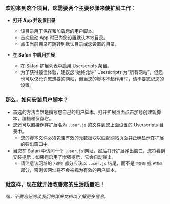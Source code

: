 ### 欢迎来到这个项目，您需要两个主要步骤来使扩展工作：

- **打开 App 并设置目录**

  - 该目录用于保存和加载您的用户脚本。
  - 首次启动 App 时已为您设置默认本地目录。
  - 点击当前目录可跳转到默认目录或您设置的目录。

- **在 Safari 中启用扩展**

  - 在 Safari 扩展列表中启用 Userscripts 条目。
  - 为了获得最佳体验，建议您“始终允许” Userscripts 为“所有网站”，但您也可以仅允许您想要的网站，但当您的脚本不起作用时，请不要忘记您的设置。

### 那么，如何安装用户脚本？

- 首选的方法当然是撰写您自己的用户脚本，打开扩展页面点击加号创建新脚本，编辑和保存它。
- 您还可以直接保存扩展名为 `.user.js` 的文件到您上面设置的 Userscripts 目录中。
  - 您的脚本文件必须包含有效的元数据块以匹配网站页面并正确显示在扩展的弹出窗口中。
- 当您在 Safari 中访问一个 `.user.js` 网址，然后打开扩展弹出窗口，您将看到安装提示；如果您启用了增强提示，它会自动弹出。
  - 请注意该网址的 `/路径` 部分应该以 `.user.js` 结尾，而不是 `?查询` 或 `#锚点` 部分，否则该网址将不会被视为有效的用户脚本。

### 就这样，现在就开始改善您的生活质量吧！

_嘿，不要忘记阅读我们的详细文档以了解更多信息。_
